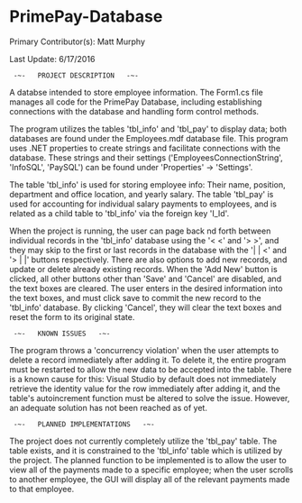 # PrimePay-Database
Primary Contributor(s): Matt Murphy

Last Update: 6/17/2016



     -~-   PROJECT DESCRIPTION   -~-

A databse intended to store employee information. The Form1.cs file manages all code for the
PrimePay Database, including establishing connections with the database and handling form control
methods.

The program utilizes the tables 'tbl_info' and 'tbl_pay' to display data; both databases are found
under the Employees.mdf database file. This program uses .NET properties to create strings and
facilitate connections with the database. These strings and their settings
('EmployeesConnectionString', 'InfoSQL', 'PaySQL') can be found under 'Properties' -> 'Settings'.

The table 'tbl_info' is used for storing employee info: Their name, position, department and office
location, and yearly salary. The table 'tbl_pay' is used for accounting for individual salary
payments to employees, and is related as a child table to 'tbl_info' via the foreign key 'I_Id'.

When the project is running, the user can page back nd forth between individual records in the
'tbl_info' database using the '< <' and '> >', and they may skip to the first or last records in the
database with the '| | <' and '> | |' buttons respectively. There are also options to add new
records, and update or delete already existing records. When the 'Add New' button is clicked, all
other buttons other than 'Save' and 'Cancel' are disabled, and the text boxes are cleared. The user
enters in the desired information into the text boxes, and must click save to commit the new record
to the 'tbl_info' database. By clicking 'Cancel', they will clear the text boxes and reset the form
to its original state.



     -~-   KNOWN ISSUES   -~-

The program throws a 'concurrency violation' when the user attempts to delete a record
     immediately after adding it. To delete it, the entire program must be restarted to allow
     the new data to be accepted into the table. There is a known cause for this: Visual Studio
     by default does not immediately retrieve the identity value for the row immediately after
     adding it, and the table's autoincrement function must be altered to solve the issue.
     However, an adequate solution has not been reached as of yet.



     -~-   PLANNED IMPLEMENTATIONS   -~-

The project does not currently completely utilize the 'tbl_pay' table. The table exists, and
     it is constrained to the 'tbl_info' table which is utilized by the project. The planned
     function to be implemented is to allow the user to view all of the payments made to a
     specific employee; when the user scrolls to another employee, the GUI will display all of
     the relevant payments made to that employee.
